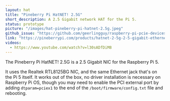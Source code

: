 ```yaml
---
layout: hat
title: "Pineberry Pi HatNET! 2.5G"
short_description: A 2.5 Gigabit network HAT for the Pi 5.
status: prototype
picture: "/images/hat-pineberry-pi-hatnet-2.5g.jpeg"
github_issue: "https://github.com/geerlingguy/raspberry-pi-pcie-devices/issues/617"
link: "https://pineberrypi.com/products/hatnet-2-5g-2-5-gigabit-ethernet-for-raspberry-pi-5"
videos:
  - https://www.youtube.com/watch?v=l30sADfDiM8
---
```

The Pineberry Pi HatNET! 2.5G is a 2.5 Gigabit NIC for the Raspberry Pi 5.

It uses the Realtek RTL8125BG NIC, and the same Ethernet jack that's on the Pi 5 itself. It works out of the box, no driver installation is necessary on Raspberry Pi OS, though you may need to enable the PCI external port by adding `dtparam=pciex1` to the end of the `/boot/firmware/config.txt` file and rebooting.
